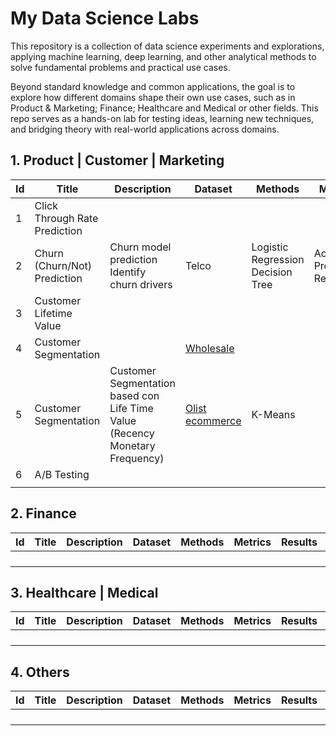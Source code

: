 # My Data Science Labs

This repository is a collection of data science experiments and explorations, applying machine learning, deep learning, and other analytical methods to solve fundamental problems and practical use cases.

Beyond standard knowledge and common applications, the goal is to explore how different domains shape their own use cases, such as in Product & Marketing; Finance; Healthcare and Medical or other fields. This repo serves as a hands-on lab for testing ideas, learning new techniques, and bridging theory with real-world applications across domains.

## 1. Product | Customer | Marketing

| **Id** | **Title** | **Description** | **Dataset** | **Methods** | **Metrics** | **Results** | **Note** |
|---|---|---|---|---|---|---|---|
| 1 | Click Through Rate Prediction |  |  |  |  |  |  |
| 2 | Churn (Churn/Not) Prediction | Churn model prediction Identify churn drivers | Telco | Logistic Regression Decision Tree | Accuracy, Precision, Recall  |  |  |
| 3 | Customer Lifetime Value |  |  |  |  |  |  |
| 4 | Customer Segmentation |  | [Wholesale](https://www.kaggle.com/datasets/binovi/wholesale-customers-data-set) |  |  |  |  |  |
| 5 | Customer Segmentation | Customer Segmentation based con Life Time Value (Recency Monetary Frequency) | [Olist ecommerce](https://www.kaggle.com/datasets/olistbr/brazilian-ecommerce) |K-Means|  |  |  |
| 6 | A/B Testing|  |  |  |  |  |  |
|  |  |  |  |  |  |  |  |

## 2. Finance
| **Id** | **Title**                     | **Description** | **Dataset** | **Methods** | **Metrics** | **Results** | **Note** |
|--------|-------------------------------|-----------------|-------------|-------------|-------------|-------------|----------|
|        |                               |                 |             |             |             |             |          |
|        |                               |                 |             |             |             |             |          |
|        |                               |                 |             |             |             |             |          |
|        |                               |                 |             |             |             |             |          |

## 3. Healthcare | Medical
| **Id** | **Title**                     | **Description** | **Dataset** | **Methods** | **Metrics** | **Results** | **Note** |
|--------|-------------------------------|-----------------|-------------|-------------|-------------|-------------|----------|
|        |                               |                 |             |             |             |             |          |
|        |                               |                 |             |             |             |             |          |
|        |                               |                 |             |             |             |             |          |
|        |                               |                 |             |             |             |             |          |

## 4. Others
| **Id** | **Title**                     | **Description** | **Dataset** | **Methods** | **Metrics** | **Results** | **Note** |
|--------|-------------------------------|-----------------|-------------|-------------|-------------|-------------|----------|
|        |                               |                 |             |             |             |             |          |
|        |                               |                 |             |             |             |             |          |
|        |                               |                 |             |             |             |             |          |
|        |                               |                 |             |             |             |             |          |